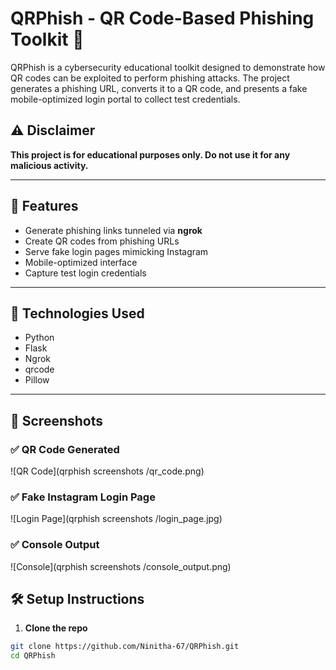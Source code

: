 # QRPhish - QR Code-Based Phishing Toolkit 🎯

QRPhish is a cybersecurity educational toolkit designed to demonstrate how QR codes can be exploited to perform phishing attacks. The project generates a phishing URL, converts it to a QR code, and presents a fake mobile-optimized login portal to collect test credentials.

## ⚠️ Disclaimer
**This project is for educational purposes only. Do not use it for any malicious activity.**

---

## 🚀 Features

- Generate phishing links tunneled via **ngrok**
- Create QR codes from phishing URLs
- Serve fake login pages mimicking Instagram
- Mobile-optimized interface
- Capture test login credentials

---

## 🔧 Technologies Used

- Python
- Flask
- Ngrok
- qrcode
- Pillow

---
## 📸 Screenshots

### ✅ QR Code Generated
![QR Code](qrphish screenshots
/qr_code.png)

### ✅ Fake Instagram Login Page
![Login Page](qrphish screenshots
/login_page.jpg)

### ✅ Console Output
![Console](qrphish screenshots
/console_output.png)


## 🛠️ Setup Instructions

1. **Clone the repo**
```bash
git clone https://github.com/Ninitha-67/QRPhish.git
cd QRPhish

